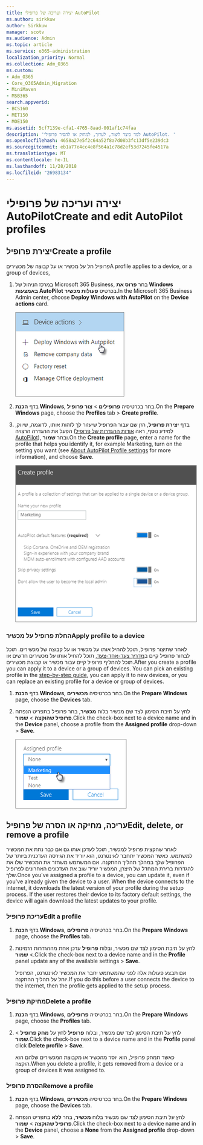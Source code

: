 ```yaml
---
title: יצירה ועריכה של פרופילי AutoPilot
ms.author: sirkkuw
author: Sirkkuw
manager: scotv
ms.audience: Admin
ms.topic: article
ms.service: o365-administration
localization_priority: Normal
ms.collection: Adm_O365
ms.custom:
- Adm_O365
- Core_O365Admin_Migration
- MiniMaven
- MSB365
search.appverid:
- BCS160
- MET150
- MOE150
ms.assetid: 5cf7139e-cfa1-4765-8aad-001af1c74faa
description: 'למד כיצד ליצור, לערוך, למחוק או להסיר פרופילי AutoPilot. '
ms.openlocfilehash: 4658a27e5f2c64a52f8a7d08b3fc13df5e239dc3
ms.sourcegitcommit: eb1a77e4cc4e8f564a1c78d2ef53d7245fe4517a
ms.translationtype: MT
ms.contentlocale: he-IL
ms.lasthandoff: 11/28/2018
ms.locfileid: "26983134"
---
```

# <a name="create-and-edit-autopilot-profiles"></a><span data-ttu-id="e96ca-103">יצירה ועריכה של פרופילי AutoPilot</span><span class="sxs-lookup"><span data-stu-id="e96ca-103">Create and edit AutoPilot profiles</span></span>

## <a name="create-a-profile"></a><span data-ttu-id="e96ca-104">יצירת פרופיל</span><span class="sxs-lookup"><span data-stu-id="e96ca-104">Create a profile</span></span>

<span data-ttu-id="e96ca-105">פרופיל חל על מכשיר או על קבוצה של מכשירים</span><span class="sxs-lookup"><span data-stu-id="e96ca-105">A profile applies to a device, or a group of devices,</span></span>
  
1. <span data-ttu-id="e96ca-106">במרכז הניהול של Microsoft 365 Business, בחר **פרוס את Windows באמצעות AutoPilot** בכרטיס **פעולות מכשיר**.</span><span class="sxs-lookup"><span data-stu-id="e96ca-106">In the Microsoft 365 Business Admin center, choose **Deploy Windows with AutoPilot** on the **Device actions** card.</span></span> 
    
    ![On the Device actions card, choose Deploy Windows with Autopilot.](media/160d5c2a-11a8-48f9-a8aa-70f084b85448.png)
  
2. <span data-ttu-id="e96ca-108">בדף **הכנת Windows**, בחר בכרטיסיה **פרופילים** \> **צור פרופיל**.</span><span class="sxs-lookup"><span data-stu-id="e96ca-108">On the **Prepare Windows** page, choose the **Profiles** tab \> **Create profile**.</span></span>
    
3. <span data-ttu-id="e96ca-109">בדף **יצירת פרופיל**, הזן שם עבור הפרופיל שיעזור לך לזהות אותו, לדוגמה, שיווק, הפעל את ההגדרה הרצויה (למידע נוסף, ראה [אודות ההגדרות של פרופיל AutoPilot](autopilot-profile-settings.md)), ובחר **שמור**.</span><span class="sxs-lookup"><span data-stu-id="e96ca-109">On the **Create profile** page, enter a name for the profile that helps you identify it, for example Marketing, turn on the setting you want (see [About AutoPilot Profile settings](autopilot-profile-settings.md) for more information), and choose **Save**.</span></span>
    
    ![Enter name and turn on settings in the Create profile panel.](media/63b5a00d-6a5d-48d0-9557-e7531e80702a.png)
  
### <a name="apply-profile-to-a-device"></a><span data-ttu-id="e96ca-111">החלת פרופיל על מכשיר</span><span class="sxs-lookup"><span data-stu-id="e96ca-111">Apply profile to a device</span></span>

<span data-ttu-id="e96ca-p101">לאחר שתיצור פרופיל, תוכל להחיל אותו על מכשיר או על קבוצה של מכשירים. תוכל לבחור פרופיל קיים ב[מדריך צעד-אחד-צעד](add-autopilot-devices-and-profile.md), תוכל להחיל אותו על מכשירים חדשים או תוכל להחליף פרופיל קיים עבור מכשיר או קבוצת מכשירים.</span><span class="sxs-lookup"><span data-stu-id="e96ca-p101">After you create a profile you can apply it to a device or a group of devices. You can pick an existing profile in the [step-by-step guide](add-autopilot-devices-and-profile.md), you can apply it to new devices, or you can replace an existing profile for a device or group of devices.</span></span> 
  
1. <span data-ttu-id="e96ca-114">בדף **הכנת Windows**, בחר בכרטיסיה **מכשירים**.</span><span class="sxs-lookup"><span data-stu-id="e96ca-114">On the **Prepare Windows** page, choose the **Devices** tab.</span></span> 
    
2. <span data-ttu-id="e96ca-115">לחץ על תיבת הסימון לצד שם מכשיר בלוח **מכשיר**, בחר פרופיל בתפריט הנפתח **פרופיל שהוקצה** \> **שמור**.</span><span class="sxs-lookup"><span data-stu-id="e96ca-115">Click the check-box next to a device name and in the **Device** panel, choose a profile from the **Assigned profile** drop-down \> **Save**.</span></span>
    
    ![In the Device panel, select an Assigned profile to apply it.](media/ed0ce33f-9241-4403-a5de-2dddffdc6fb9.png)
  
## <a name="edit-delete-or-remove-a-profile"></a><span data-ttu-id="e96ca-117">עריכה, מחיקה או הסרה של פרופיל</span><span class="sxs-lookup"><span data-stu-id="e96ca-117">Edit, delete, or remove a profile</span></span>

<span data-ttu-id="e96ca-p102">לאחר שהקצית פרופיל למכשיר, תוכל לעדכן אותו גם אם כבר נתת את המכשיר למשתמש. כאשר המכשיר יתחבר לאינטרנט, הוא יוריד את הגירסה העדכנית ביותר של הפרופיל שלך במהלך תהליך ההתקנה. אם המשתמש משחזר את המכשיר שלו את להגדרות ברירת המחדל של היצרן, המכשיר יוריד שוב את העדכונים האחרונים לפרופיל שלך.</span><span class="sxs-lookup"><span data-stu-id="e96ca-p102">Once you've assigned a profile to a device, you can update it, even if you've already given the device to a user. When the device connects to the internet, it downloads the latest version of your profile during the setup process. If the user restores their device to its factory default settings, the device will again download the latest updates to your profile.</span></span> 
  
### <a name="edit-a-profile"></a><span data-ttu-id="e96ca-121">עריכת פרופיל</span><span class="sxs-lookup"><span data-stu-id="e96ca-121">Edit a profile</span></span>

1. <span data-ttu-id="e96ca-122">בדף **הכנת Windows**, בחר בכרטיסיה **פרופילים**.</span><span class="sxs-lookup"><span data-stu-id="e96ca-122">On the **Prepare Windows** page, choose the **Profiles** tab.</span></span> 
    
2. <span data-ttu-id="e96ca-123">לחץ על תיבת הסימון לצד שם מכשיר, ובלוח **פרופיל** עדכן אחת מההגדרות הזמינות \> **שמור**.</span><span class="sxs-lookup"><span data-stu-id="e96ca-123">Click the check-box next to a device name and in the **Profile** panel update any of the available settings \> **Save**.</span></span>
    
    <span data-ttu-id="e96ca-124">אם תבצע פעולות אלה לפני שהמשתמש יחבר את המכשיר לאינטרנט, הפרופיל יוחל על תהליך ההתקנה.</span><span class="sxs-lookup"><span data-stu-id="e96ca-124">If you do this before a user connects the device to the internet, then the profile gets applied to the setup process.</span></span>
    
### <a name="delete-a-profile"></a><span data-ttu-id="e96ca-125">מחיקת פרופיל</span><span class="sxs-lookup"><span data-stu-id="e96ca-125">Delete a profile</span></span>

1. <span data-ttu-id="e96ca-126">בדף **הכנת Windows**, בחר בכרטיסיה **פרופילים**.</span><span class="sxs-lookup"><span data-stu-id="e96ca-126">On the **Prepare Windows** page, choose the **Profiles** tab.</span></span> 
    
2. <span data-ttu-id="e96ca-127">לחץ על תיבת הסימון לצד שם מכשיר, ובלוח **פרופיל** לחץ על **מחק פרופיל** \> **שמור**.</span><span class="sxs-lookup"><span data-stu-id="e96ca-127">Click the check-box next to a device name and in the **Profile** panel click **Delete profile** \> **Save**.</span></span>
    
    <span data-ttu-id="e96ca-128">כאשר תמחק פרופיל, הוא יוסר מהכשיר או מקבוצת המכשירים שלהם הוא הוקצה.</span><span class="sxs-lookup"><span data-stu-id="e96ca-128">When you delete a profile, it gets removed from a device or a group of devices it was assigned to.</span></span>
    
### <a name="remove-a-profile"></a><span data-ttu-id="e96ca-129">הסרת פרופיל</span><span class="sxs-lookup"><span data-stu-id="e96ca-129">Remove a profile</span></span>

1. <span data-ttu-id="e96ca-130">בדף **הכנת Windows**, בחר בכרטיסיה **מכשירים**.</span><span class="sxs-lookup"><span data-stu-id="e96ca-130">On the **Prepare Windows** page, choose the **Devices** tab.</span></span> 
    
2. <span data-ttu-id="e96ca-131">לחץ על תיבת הסימון לצד שם מכשיר בלוח **מכשיר**, בחר **ללא** בתפריט הנפתח **פרופיל שהוקצה** \> **שמור**.</span><span class="sxs-lookup"><span data-stu-id="e96ca-131">Click the check-box next to a device name and in the **Device** panel, choose a **None** from the **Assigned profile** drop-down \> **Save**.</span></span>
    
